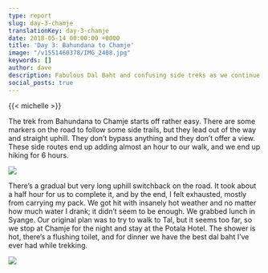 ```yaml
---
type: report
slug: day-3-chamje
translationKey: day-3-chamje
date: 2018-05-14 00:00:00 +0000
title: 'Day 3: Bahundana to Chamje'
image: "/v1551460378/IMG_2408.jpg"
keywords: []
author: dave
description: Fabulous Dal Baht and confusing side treks as we continue towards Chamje.
social_posts: true
---
```

{{< michelle >}}

The trek from Bahundana to Chamje starts off rather easy. There are some markers on the road to follow some side trails, but they lead out of the way and straight uphill. They don’t bypass anything and they don’t offer a view. These side routes end up adding almost an hour to our walk, and we end up hiking for 6 hours.

![](https://res.cloudinary.com/wildernessprime/image/upload/w_800,dpr_auto/v1551460378/IMG_2408.jpg)

There’s a gradual but very long uphill switchback on the road. It took about a half hour for us to complete it, and by the end, I felt exhausted, mostly from carrying my pack. We got hit with insanely hot weather and no matter how much water I drank; it didn’t seem to be enough. We grabbed lunch in Syange. Our original plan was to try to walk to Tal, but it seems too far, so we stop at Chamje for the night and stay at the Potala Hotel. The shower is hot, there’s a flushing toilet, and for dinner we have the best dal baht I’ve ever had while trekking.

![](https://res.cloudinary.com/wildernessprime/image/upload/w_800,dpr_auto/v1551460890/IMG_2432.jpg)
